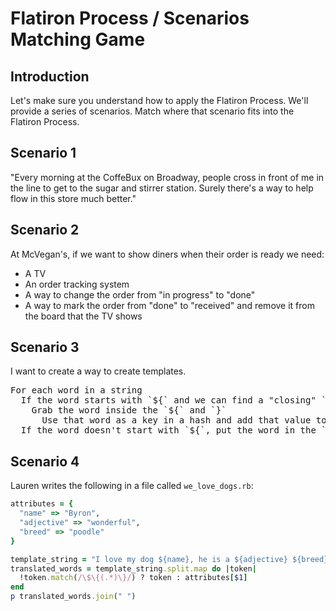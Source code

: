 # Flatiron Process / Scenarios Matching Game

## Introduction

Let's make sure you understand how to apply the Flatiron Process. We'll provide
a series of scenarios. Match where that scenario fits into the Flatiron
Process.

## Scenario 1

"Every morning at the CoffeBux on Broadway, people cross in front of me in the
line to get to the sugar and stirrer station. Surely there's a way to help flow
in this store much better."

## Scenario 2

At McVegan's, if we want to show diners when their order is ready we need:

* A TV
* An order tracking system
* A way to change the order from "in progress" to "done"
* A way to mark the order from "done" to "received" and remove it from the
  board that the TV shows

## Scenario 3

I want to create a way to create templates.

<pre>
For each word in a string
  If the word starts with `${` and we can find a "closing" `}`
    Grab the word inside the `${` and `}`
      Use that word as a key in a hash and add that value to the `output` string
  If the word doesn't start with `${`, put the word in the `output` string
</pre>

## Scenario 4

Lauren writes the following in a file called `we_love_dogs.rb`:

```ruby
attributes = {
  "name" => "Byron",
  "adjective" => "wonderful",
  "breed" => "poodle"
}

template_string = "I love my dog ${name}, he is a ${adjective} ${breed}."
translated_words = template_string.split.map do |token|
  !token.match(/\$\{(.*)\}/) ? token : attributes[$1]
end
p translated_words.join(" ")
```

